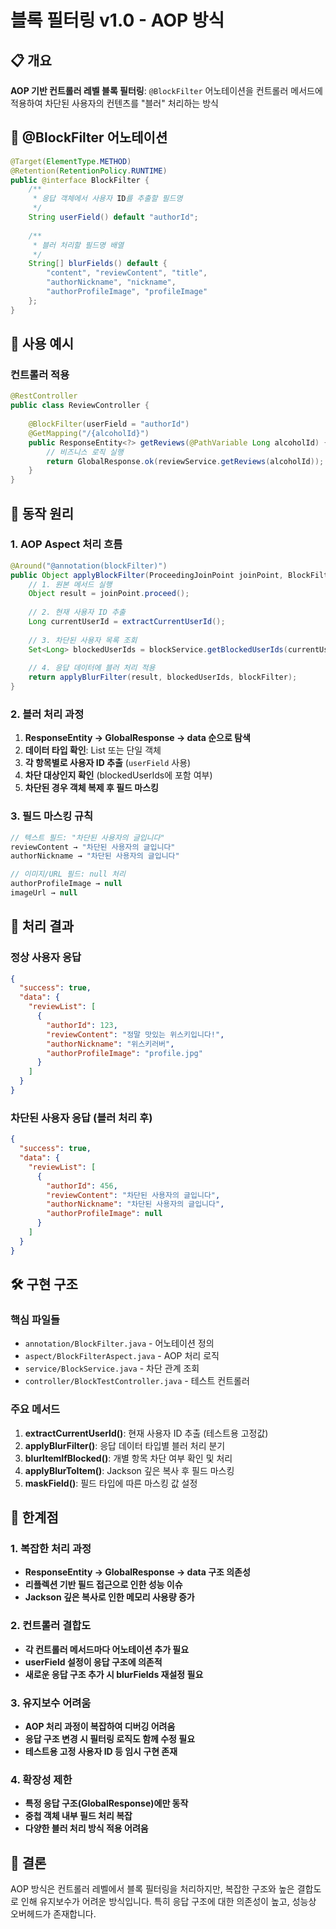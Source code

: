 # 블록 필터링 v1.0 - AOP 방식

## 📋 개요

**AOP 기반 컨트롤러 레벨 블록 필터링**: `@BlockFilter` 어노테이션을 컨트롤러 메서드에 적용하여 차단된 사용자의 컨텐츠를 "블러" 처리하는 방식

## 🎯 @BlockFilter 어노테이션

```java
@Target(ElementType.METHOD)
@Retention(RetentionPolicy.RUNTIME)
public @interface BlockFilter {
    /**
     * 응답 객체에서 사용자 ID를 추출할 필드명
     */
    String userField() default "authorId";
    
    /**
     * 블러 처리할 필드명 배열
     */
    String[] blurFields() default {
        "content", "reviewContent", "title", 
        "authorNickname", "nickname", 
        "authorProfileImage", "profileImage"
    };
}
```

## 📝 사용 예시

### 컨트롤러 적용
```java
@RestController
public class ReviewController {
    
    @BlockFilter(userField = "authorId")
    @GetMapping("/{alcoholId}")
    public ResponseEntity<?> getReviews(@PathVariable Long alcoholId) {
        // 비즈니스 로직 실행
        return GlobalResponse.ok(reviewService.getReviews(alcoholId));
    }
}
```

## 🔧 동작 원리

### 1. AOP Aspect 처리 흐름
```java
@Around("@annotation(blockFilter)")
public Object applyBlockFilter(ProceedingJoinPoint joinPoint, BlockFilter blockFilter) {
    // 1. 원본 메서드 실행
    Object result = joinPoint.proceed();
    
    // 2. 현재 사용자 ID 추출
    Long currentUserId = extractCurrentUserId();
    
    // 3. 차단된 사용자 목록 조회
    Set<Long> blockedUserIds = blockService.getBlockedUserIds(currentUserId);
    
    // 4. 응답 데이터에 블러 처리 적용
    return applyBlurFilter(result, blockedUserIds, blockFilter);
}
```

### 2. 블러 처리 과정
1. **ResponseEntity → GlobalResponse → data 순으로 탐색**
2. **데이터 타입 확인**: List 또는 단일 객체
3. **각 항목별로 사용자 ID 추출** (`userField` 사용)
4. **차단 대상인지 확인** (blockedUserIds에 포함 여부)
5. **차단된 경우 객체 복제 후 필드 마스킹**

### 3. 필드 마스킹 규칙
```java
// 텍스트 필드: "차단된 사용자의 글입니다"
reviewContent → "차단된 사용자의 글입니다"
authorNickname → "차단된 사용자의 글입니다"

// 이미지/URL 필드: null 처리
authorProfileImage → null
imageUrl → null
```

## 🎨 처리 결과

### 정상 사용자 응답
```json
{
  "success": true,
  "data": {
    "reviewList": [
      {
        "authorId": 123,
        "reviewContent": "정말 맛있는 위스키입니다!",
        "authorNickname": "위스키러버",
        "authorProfileImage": "profile.jpg"
      }
    ]
  }
}
```

### 차단된 사용자 응답 (블러 처리 후)
```json
{
  "success": true,
  "data": {
    "reviewList": [
      {
        "authorId": 456,
        "reviewContent": "차단된 사용자의 글입니다",
        "authorNickname": "차단된 사용자의 글입니다", 
        "authorProfileImage": null
      }
    ]
  }
}
```

## 🛠️ 구현 구조

### 핵심 파일들
- `annotation/BlockFilter.java` - 어노테이션 정의
- `aspect/BlockFilterAspect.java` - AOP 처리 로직
- `service/BlockService.java` - 차단 관계 조회
- `controller/BlockTestController.java` - 테스트 컨트롤러

### 주요 메서드
1. **extractCurrentUserId()**: 현재 사용자 ID 추출 (테스트용 고정값)
2. **applyBlurFilter()**: 응답 데이터 타입별 블러 처리 분기
3. **blurItemIfBlocked()**: 개별 항목 차단 여부 확인 및 처리
4. **applyBlurToItem()**: Jackson 깊은 복사 후 필드 마스킹
5. **maskField()**: 필드 타입에 따른 마스킹 값 설정

## 🚧 한계점

### 1. 복잡한 처리 과정
- **ResponseEntity → GlobalResponse → data 구조 의존성**
- **리플렉션 기반 필드 접근으로 인한 성능 이슈**
- **Jackson 깊은 복사로 인한 메모리 사용량 증가**

### 2. 컨트롤러 결합도
- **각 컨트롤러 메서드마다 어노테이션 추가 필요**
- **userField 설정이 응답 구조에 의존적**
- **새로운 응답 구조 추가 시 blurFields 재설정 필요**

### 3. 유지보수 어려움
- **AOP 처리 과정이 복잡하여 디버깅 어려움**
- **응답 구조 변경 시 필터링 로직도 함께 수정 필요**
- **테스트용 고정 사용자 ID 등 임시 구현 존재**

### 4. 확장성 제한
- **특정 응답 구조(GlobalResponse)에만 동작**
- **중첩 객체 내부 필드 처리 복잡**
- **다양한 블러 처리 방식 적용 어려움**

## 📝 결론

AOP 방식은 컨트롤러 레벨에서 블록 필터링을 처리하지만, 복잡한 구조와 높은 결합도로 인해 유지보수가 어려운 방식입니다. 특히 응답 구조에 대한 의존성이 높고, 성능상 오버헤드가 존재합니다.